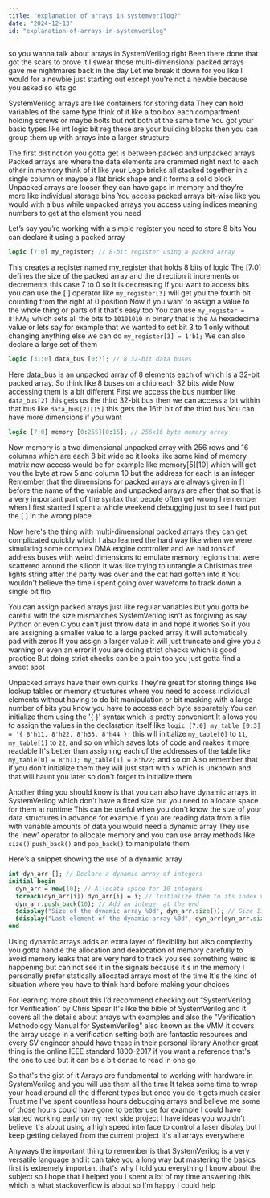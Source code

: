 ```yaml
---
title: "explanation of arrays in systemverilog?"
date: "2024-12-13"
id: "explanation-of-arrays-in-systemverilog"
---
```


so you wanna talk about arrays in SystemVerilog right Been there done that got the scars to prove it I swear those multi-dimensional packed arrays gave me nightmares back in the day Let me break it down for you like I would for a newbie just starting out except you're not a newbie because you asked so lets go

SystemVerilog arrays are like containers for storing data They can hold variables of the same type think of it like a toolbox each compartment holding screws or maybe bolts but not both at the same time You got your basic types like int logic bit reg these are your building blocks then you can group them up with arrays into a larger structure

The first distinction you gotta get is between packed and unpacked arrays Packed arrays are where the data elements are crammed right next to each other in memory think of it like your Lego bricks all stacked together in a single column or maybe a flat brick shape and it forms a solid block Unpacked arrays are looser they can have gaps in memory and they’re more like individual storage bins You access packed arrays bit-wise like you would with a bus while unpacked arrays you access using indices meaning numbers to get at the element you need

Let’s say you’re working with a simple register you need to store 8 bits You can declare it using a packed array

```systemverilog
logic [7:0] my_register; // 8-bit register using a packed array
```

This creates a register named my_register that holds 8 bits of logic The [7:0] defines the size of the packed array and the direction it increments or decrements this case 7 to 0 so it is decreasing If you want to access bits you can use the [ ] operator like `my_register[3]` will get you the fourth bit counting from the right at 0 position Now if you want to assign a value to the whole thing or parts of it that's easy too You can use `my_register = 8'hAA;` which sets all the bits to `10101010` in binary that is the `AA` hexadecimal value or lets say for example that we wanted to set bit 3 to 1 only without changing anything else we can do `my_register[3] = 1'b1;` We can also declare a large set of them

```systemverilog
logic [31:0] data_bus [0:7]; // 8 32-bit data buses
```

Here data_bus is an unpacked array of 8 elements each of which is a 32-bit packed array. So think like 8 buses on a chip each 32 bits wide Now accessing them is a bit different First we access the bus number like `data_bus[2]` this gets us the third 32-bit bus then we can access a bit within that bus like `data_bus[2][15]` this gets the 16th bit of the third bus You can have more dimensions if you want

```systemverilog
logic [7:0] memory [0:255][0:15]; // 256x16 byte memory array
```

Now memory is a two dimensional unpacked array with 256 rows and 16 columns which are each 8 bit wide so it looks like some kind of memory matrix now access would be for example like memory[5][10] which will get you the byte at row 5 and column 10 but the address for each is an integer Remember that the dimensions for packed arrays are always given in [] before the name of the variable and unpacked arrays are after that so that is a very important part of the syntax that people often get wrong I remember when I first started I spent a whole weekend debugging just to see I had put the [ ] in the wrong place

Now here's the thing with multi-dimensional packed arrays they can get complicated quickly which I also learned the hard way like when we were simulating some complex DMA engine controller and we had tons of address buses with weird dimensions to emulate memory regions that were scattered around the silicon It was like trying to untangle a Christmas tree lights string after the party was over and the cat had gotten into it You wouldn't believe the time i spent going over waveform to track down a single bit flip

You can assign packed arrays just like regular variables but you gotta be careful with the size mismatches SystemVerilog isn't as forgiving as say Python or even C you can't just throw data in and hope it works So if you are assigning a smaller value to a large packed array it will automatically pad with zeros If you assign a larger value it will just truncate and give you a warning or even an error if you are doing strict checks which is good practice But doing strict checks can be a pain too you just gotta find a sweet spot

Unpacked arrays have their own quirks They're great for storing things like lookup tables or memory structures where you need to access individual elements without having to do bit manipulation or bit masking with a large number of bits you know you have to access each byte separately You can initialize them using the '{ }' syntax which is pretty convenient It allows you to assign the values in the declaration itself like `logic [7:0] my_table [0:3] = '{ 8'h11, 8'h22, 8'h33, 8'h44 };` this will initialize `my_table[0]` to `11`, `my_table[1]` to `22`, and so on which saves lots of code and makes it more readable It's better than assigning each of the addresses of the table like `my_table[0] = 8'h11; my_table[1] = 8'h22;` and so on Also remember that if you don't initialize them they will just start with `x` which is unknown and that will haunt you later so don't forget to initialize them

Another thing you should know is that you can also have dynamic arrays in SystemVerilog which don't have a fixed size but you need to allocate space for them at runtime This can be useful when you don't know the size of your data structures in advance for example if you are reading data from a file with variable amounts of data you would need a dynamic array They use the 'new' operator to allocate memory and you can use array methods like `size()` `push_back()` and `pop_back()` to manipulate them

Here’s a snippet showing the use of a dynamic array

```systemverilog
int dyn_arr []; // Declare a dynamic array of integers
initial begin
  dyn_arr = new[10]; // Allocate space for 10 integers
  foreach(dyn_arr[i]) dyn_arr[i] = i; // Initialize them to its index value
  dyn_arr.push_back(10); // Add an integer at the end
  $display("Size of the dynamic array %0d", dyn_arr.size()); // Size 11
  $display("Last element of the dynamic array %0d", dyn_arr[dyn_arr.size()-1]); // Get the last element
end
```

Using dynamic arrays adds an extra layer of flexibility but also complexity you gotta handle the allocation and dealocation of memory carefully to avoid memory leaks that are very hard to track you see something weird is happening but can not see it in the signals because it's in the memory I personally prefer statically allocated arrays most of the time It's the kind of situation where you have to think hard before making your choices

For learning more about this I’d recommend checking out “SystemVerilog for Verification” by Chris Spear It's like the bible of SystemVerilog and it covers all the details about arrays with examples and also the "Verification Methodology Manual for SystemVerilog" also known as the VMM it covers the array usage in a verification setting both are fantastic resources and every SV engineer should have these in their personal library Another great thing is the online IEEE standard 1800-2017 if you want a reference that's the one to use but it can be a bit dense to read in one go

So that's the gist of it Arrays are fundamental to working with hardware in SystemVerilog and you will use them all the time It takes some time to wrap your head around all the different types but once you do it gets much easier Trust me I've spent countless hours debugging arrays and believe me some of those hours could have gone to better use for example I could have started working early on my next side project I have ideas you wouldn't believe it's about using a high speed interface to control a laser display but I keep getting delayed from the current project It's all arrays everywhere

Anyways the important thing to remember is that SystemVerilog is a very versatile language and it can take you a long way but mastering the basics first is extremely important that's why I told you everything I know about the subject so I hope that I helped you I spent a lot of my time answering this which is what stackoverflow is about so I'm happy I could help
